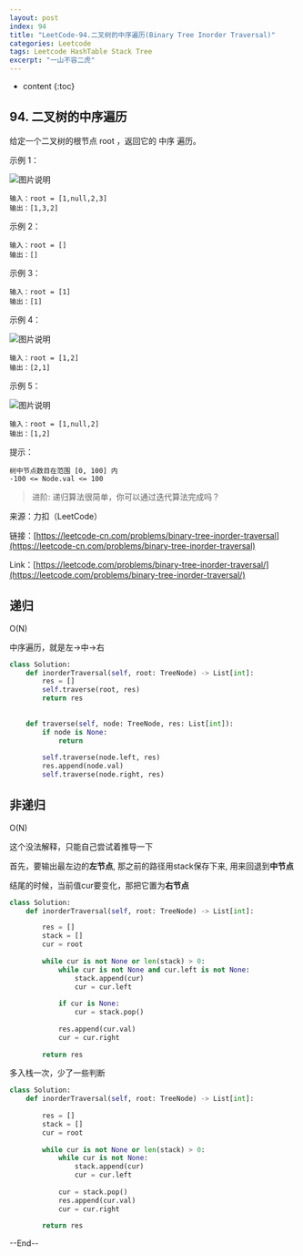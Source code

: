 ```yaml
---
layout: post
index: 94
title: "LeetCode-94.二叉树的中序遍历(Binary Tree Inorder Traversal)"
categories: Leetcode
tags: Leetcode HashTable Stack Tree
excerpt: "一山不容二虎"
---
```


* content
{:toc}

## 94. 二叉树的中序遍历

给定一个二叉树的根节点 root ，返回它的 中序 遍历。

示例 1：

![图片说明]({{site.static}}/images/leetcode-algorithm-94-1.jpg) 

```
输入：root = [1,null,2,3]
输出：[1,3,2]
```

示例 2：

```
输入：root = []
输出：[]
```

示例 3：

```
输入：root = [1]
输出：[1]
```

示例 4：

![图片说明]({{site.static}}/images/leetcode-algorithm-94-2.jpg) 

```
输入：root = [1,2]
输出：[2,1]
```

示例 5：

![图片说明]({{site.static}}/images/leetcode-algorithm-94-3.jpg)

```
输入：root = [1,null,2]
输出：[1,2]
```

提示：

```
树中节点数目在范围 [0, 100] 内
-100 <= Node.val <= 100
```

> 进阶: 递归算法很简单，你可以通过迭代算法完成吗？


来源：力扣（LeetCode）

链接：[https://leetcode-cn.com/problems/binary-tree-inorder-traversal](https://leetcode-cn.com/problems/binary-tree-inorder-traversal)

Link：[https://leetcode.com/problems/binary-tree-inorder-traversal/](https://leetcode.com/problems/binary-tree-inorder-traversal/)

## 递归

O(N)

中序遍历，就是左->中->右

```python
class Solution:
    def inorderTraversal(self, root: TreeNode) -> List[int]:
        res = []
        self.traverse(root, res)
        return res
        
        
    def traverse(self, node: TreeNode, res: List[int]):
        if node is None:
            return
        
        self.traverse(node.left, res)
        res.append(node.val)
        self.traverse(node.right, res)
```

## 非递归

O(N)

这个没法解释，只能自己尝试着推导一下

首先，要输出最左边的**左节点**, 那之前的路径用stack保存下来, 用来回退到**中节点**

结尾的时候，当前值cur要变化，那把它置为**右节点**

```python
class Solution:
    def inorderTraversal(self, root: TreeNode) -> List[int]:

        res = []
        stack = []
        cur = root
        
        while cur is not None or len(stack) > 0:
            while cur is not None and cur.left is not None:
                stack.append(cur)
                cur = cur.left
                
            if cur is None:
                cur = stack.pop()
                
            res.append(cur.val)
            cur = cur.right
                        
        return res
```

多入栈一次，少了一些判断

```python
class Solution:
    def inorderTraversal(self, root: TreeNode) -> List[int]:
                
        res = []
        stack = []
        cur = root
        
        while cur is not None or len(stack) > 0:
            while cur is not None:
                stack.append(cur)
                cur = cur.left
                
            cur = stack.pop()   
            res.append(cur.val)
            cur = cur.right
                        
        return res
```

--End--

